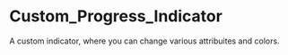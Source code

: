# Custom_Progress_Indicator

A custom indicator, where you can change various attribuites and colors.
